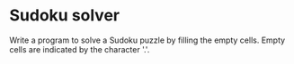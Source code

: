Sudoku solver
===============
Write a program to solve a Sudoku puzzle by filling the empty cells.
Empty cells are indicated by the character '.'.
